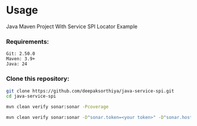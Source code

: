 # Usage

Java Maven Project With Service SPI Locator Example

### Requirements:

```
Git: 2.50.0
Maven: 3.9+
Java: 24
```

### Clone this repository:

```bash
git clone https://github.com/deepaksorthiya/java-service-spi.git
cd java-service-spi
```

```bash
mvn clean verify sonar:sonar -Pcoverage
```

```bash
mvn clean verify sonar:sonar -D"sonar.token=<your token>" -D"sonar.host.url=https://sonarcloud.io" -D"sonar.organization=deepaksorthiya" -D"sonar.projectKey=deepaksorthiya_java-service-spi" -Pcoverage
```
